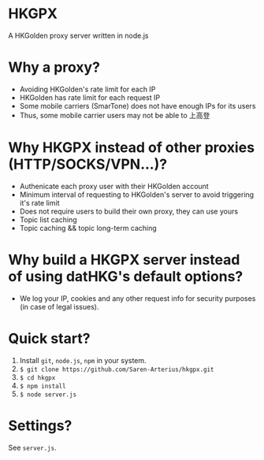 # HKGPX
A HKGolden proxy server written in node.js

# Why a proxy?
- Avoiding HKGolden's rate limit for each IP
 - HKGolden has rate limit for each request IP
 - Some mobile carriers (SmarTone) does not have enough IPs for its users
 - Thus, some mobile carrier users may not be able to 上高登

# Why HKGPX instead of other proxies (HTTP/SOCKS/VPN...)?
- Authenicate each proxy user with their HKGolden account
- Minimum interval of requesting to HKGolden's server to avoid triggering it's rate limit
- Does not require users to build their own proxy, they can use yours
- Topic list caching
- Topic caching && topic long-term caching

# Why build a HKGPX server instead of using datHKG's default options?
- We log your IP, cookies and any other request info for security purposes (in case of legal issues).

# Quick start?
1. Install `git`, `node.js`, `npm` in your system.
2. `$ git clone https://github.com/Saren-Arterius/hkgpx.git`
3. `$ cd hkgpx`
4. `$ npm install`
5. `$ node server.js`

# Settings?
See `server.js`.
